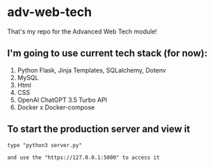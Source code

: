 # adv-web-tech
That's my repo for the Advanced Web Tech module!


## I'm going to use current tech stack (for now): 

1. Python Flask, Jinja Templates, SQLalchemy, Dotenv
2. MySQL
3. Html
4. CSS
5. OpenAI ChatGPT 3.5 Turbo API
6. Docker x Docker-compose

## To start the production server and view it
`type "python3 server.py"`

`and use the "https://127.0.0.1:5000" to access it`
